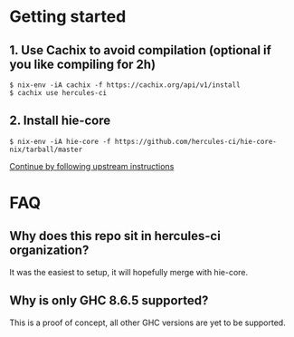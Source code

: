 # Getting started

## 1. Use Cachix to avoid compilation (optional if you like compiling for 2h)

    $ nix-env -iA cachix -f https://cachix.org/api/v1/install
    $ cachix use hercules-ci

## 2. Install hie-core

    $ nix-env -iA hie-core -f https://github.com/hercules-ci/hie-core-nix/tarball/master

[Continue by following upstream instructions](https://github.com/digital-asset/daml/tree/master/compiler/hie-core#test-hie-core)

# FAQ

## Why does this repo sit in hercules-ci organization?

It was the easiest to setup, it will hopefully merge with hie-core.

## Why is only GHC 8.6.5 supported?

This is a proof of concept, all other GHC versions are yet to be supported.